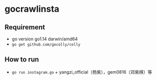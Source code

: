 # gocrawlinsta

## Requirement
* go version go1.14 darwin/amd64
* `go get github.com/gocolly/colly`

## How to run

* `go run instagram.go` + yangzi_official（杨紫），gem0816（邓紫棋）等
